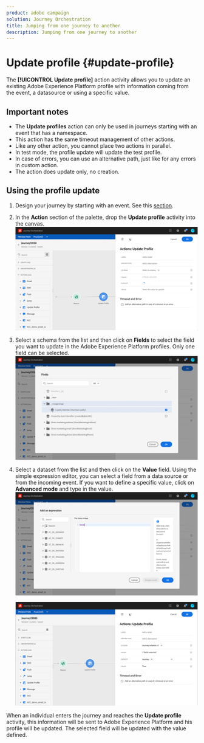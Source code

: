 ```yaml
---
product: adobe campaign
solution: Journey Orchestration
title: Jumping from one journey to another
description: Jumping from one journey to another
---
```


# Update profile {#update-profile}

The **[!UICONTROL Update profile]** action activity allows you to update an existing Adobe Experience Platform profile with information coming from the event, a datasource or using a specific value.

## Important notes

* The **Update profiles** action can only be used in journeys starting with an event that has a namespace.
* This action has the same timeout management of other actions.
* Like any other action, you cannot place two actions in parallel.
* In test mode, the profile update will update the test profile.  
* In case of errors, you can use an alternative path, just like for any errors in custom action.
* The action does update only, no creation.

## Using the profile update

1. Design your journey by starting with an event. See this [section](../building-journeys/journey.md).
1. In the **Action** section of the palette, drop the **Update profile** activity into the canvas.
   ![](../assets/profileupdate0.png)
1. Select a schema from the list and then click on **Fields** to select the field you want to update in the Adobe Experience Platform profiles. Only one field can be selected. 
   ![](../assets/profileupdate2.png)
1. Select a dataset from the list and then click on the **Value** field. Using the simple expression editor, you can select a field from a data source or from the incoming event. If you want to define a specific value, click on **Advanced mode** and type in the value.
   ![](../assets/profileupdate3.png)

   ![](../assets/profileupdate1.png)

When an individual enters the journey and reaches the **Update profile** activity, this information will be sent to Adobe Experience Platform and his profile will be updated. The selected field will be updated with the value defined.
